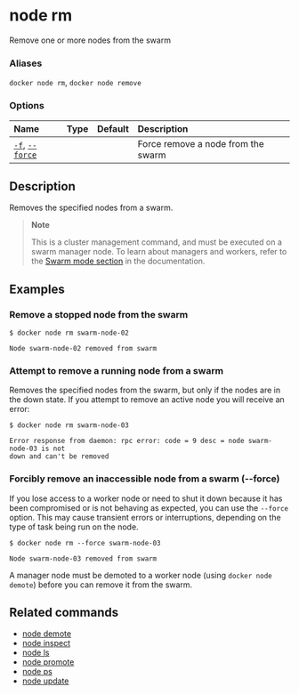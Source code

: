 # node rm

<!---MARKER_GEN_START-->
Remove one or more nodes from the swarm

### Aliases

`docker node rm`, `docker node remove`

### Options

| Name                                | Type | Default | Description                        |
|:------------------------------------|:-----|:--------|:-----------------------------------|
| [`-f`](#force), [`--force`](#force) |      |         | Force remove a node from the swarm |


<!---MARKER_GEN_END-->

## Description

Removes the specified nodes from a swarm.

> **Note**
>
> This is a cluster management command, and must be executed on a swarm
> manager node. To learn about managers and workers, refer to the
> [Swarm mode section](https://docs.docker.com/engine/swarm/) in the
> documentation.

## Examples

### Remove a stopped node from the swarm

```console
$ docker node rm swarm-node-02

Node swarm-node-02 removed from swarm
```

### Attempt to remove a running node from a swarm

Removes the specified nodes from the swarm, but only if the nodes are in the
down state. If you attempt to remove an active node you will receive an error:

```non
$ docker node rm swarm-node-03

Error response from daemon: rpc error: code = 9 desc = node swarm-node-03 is not
down and can't be removed
```

### <a name="force"></a> Forcibly remove an inaccessible node from a swarm (--force)

If you lose access to a worker node or need to shut it down because it has been
compromised or is not behaving as expected, you can use the `--force` option.
This may cause transient errors or interruptions, depending on the type of task
being run on the node.

```console
$ docker node rm --force swarm-node-03

Node swarm-node-03 removed from swarm
```

A manager node must be demoted to a worker node (using `docker node demote`)
before you can remove it from the swarm.

## Related commands

* [node demote](node_demote.md)
* [node inspect](node_inspect.md)
* [node ls](node_ls.md)
* [node promote](node_promote.md)
* [node ps](node_ps.md)
* [node update](node_update.md)
